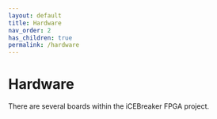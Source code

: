 ```yaml
---
layout: default
title: Hardware
nav_order: 2
has_children: true
permalink: /hardware
---
```


# Hardware

There are several boards within the iCEBreaker FPGA project.
